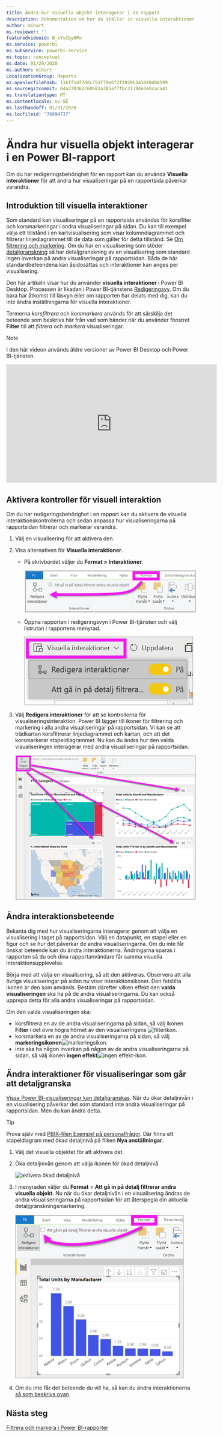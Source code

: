 ```yaml
---
title: Ändra hur visuella objekt interagerar i en rapport
description: Dokumentation om hur du ställer in visuella interaktioner i en Microsoft Power BI-tjänstrapport och en Power BI Desktop-rapport.
author: mihart
ms.reviewer: ''
featuredvideoid: N_xYsCbyHPw
ms.service: powerbi
ms.subservice: powerbi-service
ms.topic: conceptual
ms.date: 01/29/2020
ms.author: mihart
LocalizationGroup: Reports
ms.openlocfilehash: 116ff1df7ddc75df79e6f2f28296543449498599
ms.sourcegitcommit: 64a270362c60581a385af7fbc31394e3ebcaca41
ms.translationtype: HT
ms.contentlocale: sv-SE
ms.lasthandoff: 01/31/2020
ms.locfileid: "76894737"
---
```

# <a name="change-how-visuals-interact-in-a-power-bi-report"></a>Ändra hur visuella objekt interagerar i en Power BI-rapport
Om du har redigeringsbehörighet för en rapport kan du använda **Visuella interaktioner** för att ändra hur visualiseringar på en rapportsida påverkar varandra. 

## <a name="introduction-to-visual-interactions"></a>Introduktion till visuella interaktioner
Som standard kan visualiseringar på en rapportsida användas för korsfilter och korsmarkeringar i andra visualiseringar på sidan.
Du kan till exempel välja ett tillstånd i en kartvisualisering som visar kolumndiagrammet och filtrerar linjediagrammet till de data som gäller för detta tillstånd.
Se [Om filtrering och markering](power-bi-reports-filters-and-highlighting.md). Om du har en visualisering som stöder [detaljgranskning](consumer/end-user-drill.md) så har detaljgranskning av en visualisering som standard ingen inverkan på andra visualiseringar på rapportsidan. Båda de här standardbeteendena kan åsidosättas och interaktioner kan anges per visualisering.

Den här artikeln visar hur du använder **visuella interaktioner** i Power BI Desktop. Processen är likadan i Power BI-tjänstens [Redigeringsvy](service-interact-with-a-report-in-editing-view.md). Om du bara har åtkomst till läsvyn eller om rapporten har delats med dig, kan du inte ändra inställningarna för visuella interaktioner.

Termerna *korsfiltrera* och *korsmarkera* används för att särskilja det beteende som beskrivs här från vad som händer när du använder fönstret **Filter** till att *filtrera* och *markera* visualiseringar.  

> [!NOTE]
> I den här videon används äldre versioner av Power BI Desktop och Power BI-tjänsten. 
>
>

<iframe width="560" height="315" src="https://www.youtube.com/embed/N_xYsCbyHPw?list=PL1N57mwBHtN0JFoKSR0n-tBkUJHeMP2cP" frameborder="0" allowfullscreen></iframe>


## <a name="enable-the-visual-interaction-controls"></a>Aktivera kontroller för visuell interaktion
Om du har redigeringsbehörighet i en rapport kan du aktivera de visuella interaktionskontrollerna och sedan anpassa hur visualiseringarna på rapportsidan filtrerar och markerar varandra. 

1. Välj en visualisering för att aktivera den.  
2. Visa alternativen för **Visuella interaktioner**.
    

    - På skrivbordet väljer du **Format > Interaktioner**.

        ![välj Format och Interaktioner](media/service-reports-visual-interactions/power-bi-interaction.png)

    - Öppna rapporten i redigeringsvyn i Power BI-tjänsten och välj listrutan i rapportens menyrad.

        ![Listrutan Visuella interaktioner](media/service-reports-visual-interactions/power-bi-service.png)

3. Välj **Redigera interaktioner** för att se kontrollerna för visualiseringsinteraktion. Power BI lägger till ikoner för filtrering och markering i alla andra visualiseringar på rapportsidan. Vi kan se att trädkartan korsfiltrerar linjediagrammet och kartan, och att det korsmarkerar stapeldiagrammet. Nu kan du ändra hur den valda visualiseringen interagerar med andra visualiseringar på rapportsidan.
   
    ![rapport med Visuella interaktioner aktiverat](media/service-reports-visual-interactions/power-bi-turn-on.png)


## <a name="change-the-interaction-behavior"></a>Ändra interaktionsbeteende
Bekanta dig med hur visualiseringarna interagerar genom att välja en visualisering i taget på rapportsidan.  Välj en datapunkt, en stapel eller en figur och se hur det påverkar de andra visualiseringarna. Om du inte får önskat beteende kan du ändra interaktionerna. Ändringarna sparas i rapporten så du och dina rapportanvändare får samma visuella interaktionsupplevelse.


Börja med att välja en visualisering, så att den aktiveras.  Observera att alla övriga visualiseringar på sidan nu visar interaktionsikoner. Den fetstilta ikonen är den som används. Bestäm därefter vilken effekt den **valda visualiseringen** ska ha på de andra visualiseringarna.  Du kan också upprepa detta för alla andra visualiseringar på rapportsidan.

Om den valda visualiseringen ska:
   
   * korsfiltrera en av de andra visualiseringarna på sidan, så välj ikonen **Filter** i det övre högra hörnet av den visualiseringens ![filterikon](media/service-reports-visual-interactions/power-bi-filter-icon.png).
   * korsmarkera en av de andra visualiseringarna på sidan, så välj **markeringsikonen**![markeringsikon](media/service-reports-visual-interactions/power-bi-highlight-icon.png).
   * inte ska ha någon inverkan på någon av de andra visualiseringarna på sidan, så välj ikonen **ingen effekt**![ingen effekt-ikon](media/service-reports-visual-interactions/power-bi-no-impact.png).

## <a name="change-the-interactions-of-drillable-visualizations"></a>Ändra interaktioner för visualiseringar som går att detaljgranska
[Vissa Power BI-visualiseringar kan detaljgranskas](consumer/end-user-drill.md). När du ökar detaljnivån i en visualisering påverkar det som standard inte andra visualiseringar på rapportsidan. Men du kan ändra detta. 

> [!TIP]
> Prova själv med [PBIX-filen Exempel på personalfrågor](https://download.microsoft.com/download/6/9/5/69503155-05A5-483E-829A-F7B5F3DD5D27/Human%20Resources%20Sample%20PBIX.pbix). Där finns ett stapeldiagram med ökad detaljnivå på fliken **Nya anställningar**.
>

1. Välj det visuella objektet för att aktivera det. 

2. Öka detaljnivån genom att välja ikonen för ökad detaljnivå.

    ![aktivera ökad detaljnivå](media/service-reports-visual-interactions/power-bi-drill-down.png)

2. I menyraden väljer du **Format** > **Att gå in på detalj filtrerar andra visuella objekt**.  Nu när du ökar detaljnivån i en visualisering ändras de andra visualiseringarna på rapportsidan för att återspegla din aktuella detaljgranskningsmarkering. 

    ![aktivera att gå in på detalj filtrerar andra visuella objekt](media/service-reports-visual-interactions/power-bi-drill.png)

3. Om du inte får det beteende du vill ha, så kan du ändra interaktionerna [så som beskrivs ovan](#change-the-interaction-behavior).
    
## <a name="next-steps"></a>Nästa steg
[Filtrera och markera i Power BI-rapporter](power-bi-reports-filters-and-highlighting.md)